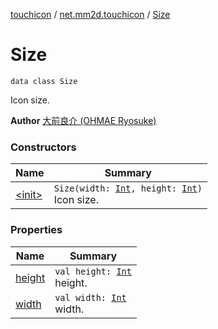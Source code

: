 [touchicon](../../index.md) / [net.mm2d.touchicon](../index.md) / [Size](./index.md)

# Size

`data class Size`

Icon size.

**Author**
[大前良介 (OHMAE Ryosuke)](mailto:ryo@mm2d.net)

### Constructors

| Name | Summary |
|---|---|
| [&lt;init&gt;](-init-.md) | `Size(width: `[`Int`](https://kotlinlang.org/api/latest/jvm/stdlib/kotlin/-int/index.html)`, height: `[`Int`](https://kotlinlang.org/api/latest/jvm/stdlib/kotlin/-int/index.html)`)`<br>Icon size. |

### Properties

| Name | Summary |
|---|---|
| [height](height.md) | `val height: `[`Int`](https://kotlinlang.org/api/latest/jvm/stdlib/kotlin/-int/index.html)<br>height. |
| [width](width.md) | `val width: `[`Int`](https://kotlinlang.org/api/latest/jvm/stdlib/kotlin/-int/index.html)<br>width. |
